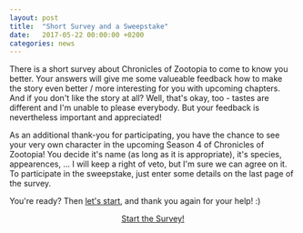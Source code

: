 ```yaml
---
layout: post
title:  "Short Survey and a Sweepstake"
date:   2017-05-22 00:00:00 +0200
categories: news
---
```

There is a short survey about Chronicles of Zootopia to come to know you better. ​Your answers will give me some valueable feedback how to make the story even better / more interesting for you with upcoming chapters. And if you don't like the story at all? Well, that's okay, too - tastes are different and I'm unable to please everybody. But your feedback is nevertheless important and appreciated!

As an additional thank-you for participating, you have the chance to see your very own character in the upcoming Season 4 of Chronicles of Zootopia! You decide it's name (as long as it is appropriate), it's species, appearences, ... I will keep a right of veto, but I'm sure we can agree on it. To participate in the sweepstake, just enter some details on the last page of the survey.

You're ready? Then [let's start][Survey], and thank you again for your help! :)

<center>
<a class="btn btn-primary" href="https://eSurv.org?u=ZootopiaChronicles"><i class="fa fa-check-square-o" aria-hidden="true"></i> Start the Survey!</a>
</center>


[Survey]: https://eSurv.org?u=ZootopiaChronicles
